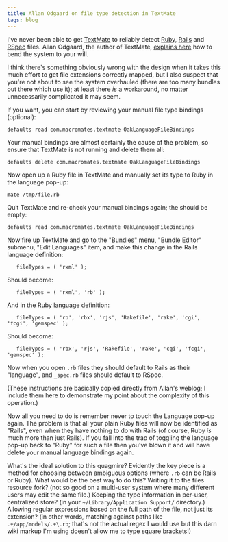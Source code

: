 ```yaml
---
title: Allan Odgaard on file type detection in TextMate
tags: blog
---
```


I've never been able to get [TextMate](http://www.wincent.com/knowledge-base/TextMate) to reliably detect [Ruby](http://www.wincent.com/knowledge-base/Ruby), [Rails](http://www.wincent.com/knowledge-base/Rails) and [RSpec](http://www.wincent.com/knowledge-base/RSpec) files. Allan Odgaard, the author of TextMate, [explains here](http://macromates.com/blog/2007/file-type-detection-rspec-rails) how to bend the system to your will.

I think there's something obviously wrong with the design when it takes this much effort to get file extensions correctly mapped, but I also suspect that you're not about to see the system overhauled (there are too many bundles out there which use it); at least there *is* a workaround, no matter unnecessarily complicated it may seem.





If you want, you can start by reviewing your manual file type bindings (optional):

    defaults read com.macromates.textmate OakLanguageFileBindings

Your manual bindings are almost certainly the cause of the problem, so ensure that TextMate is not running and delete them all:

    defaults delete com.macromates.textmate OakLanguageFileBindings

Now open up a Ruby file in TextMate and manually set its type to Ruby in the language pop-up:

    mate /tmp/file.rb

Quit TextMate and re-check your manual bindings again; the should be empty:

    defaults read com.macromates.textmate OakLanguageFileBindings

Now fire up TextMate and go to the "Bundles" menu, "Bundle Editor" submenu, "Edit Languages" item, and make this change in the Rails language definition:

       fileTypes = ( 'rxml' );

Should become:

       fileTypes = ( 'rxml', 'rb' );

And in the Ruby language definition:

       fileTypes = ( 'rb', 'rbx', 'rjs', 'Rakefile', 'rake', 'cgi', 'fcgi', 'gemspec' );

Should become:

       fileTypes = ( 'rbx', 'rjs', 'Rakefile', 'rake', 'cgi', 'fcgi', 'gemspec' );

Now when you open `.rb` files they should default to Rails as their "language", and `_spec.rb` files should default to RSpec.

(These instructions are basically copied directly from Allan's weblog; I include them here to demonstrate my point about the complexity of this operation.)

Now all you need to do is remember never to touch the Language pop-up again. The problem is that all your plain Ruby files will now be identified as "Rails", even when they have nothing to do with Rails (of course, Ruby *is* much more than just Rails). If you fall into the trap of toggling the language pop-up back to "Ruby" for such a file then you've blown it and will have delete your manual language bindings again.

What's the ideal solution to this quagmire? Evidently the key piece is a method for choosing between ambiguous options (where `.rb` can be Rails or Ruby). What would be the best way to do this? Writing it to the files resource fork? (not so good on a multi-user system where many different users may edit the same file.) Keeping the type information in per-user, centralized store? (in your `~/Library/Application Support/` directory.) Allowing regular expressions based on the full path of the file, not just its extension? (in other words, matching against paths like `.+/app/models/.+\.rb`; that's not the actual regex I would use but this darn wiki markup I'm using doesn't allow me to type square brackets!)
